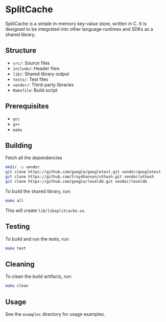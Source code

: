 # SplitCache

SplitCache is a simple in-memory key-value store, written in C. It is designed to be integrated into other language runtimes and SDKs as a shared library.

## Structure

- `src/`: Source files
- `include/`: Header files
- `lib/`: Shared library output
- `tests/`: Test files
- `vendor/`: Third-party libraries
- `Makefile`: Build script

## Prerequisites

- `gcc`
- `g++`
- `make`

## Building

Fetch all the dependencies

```bash
mkdir -p vendor
git clone https://github.com/google/googletest.git vendor/googletest
git clone https://github.com/troydhanson/uthash.git vendor/uthash
git clone https://github.com/google/leveldb.git vendor/leveldb
```

To build the shared library, run:

```bash
make all
```

This will create `lib/libsplitcache.so`.

## Testing

To build and run the tests, run:

```bash
make test
```

## Cleaning

To clean the build artifacts, run:

```bash
make clean
```

## Usage

See the `examples` directory for usage examples.